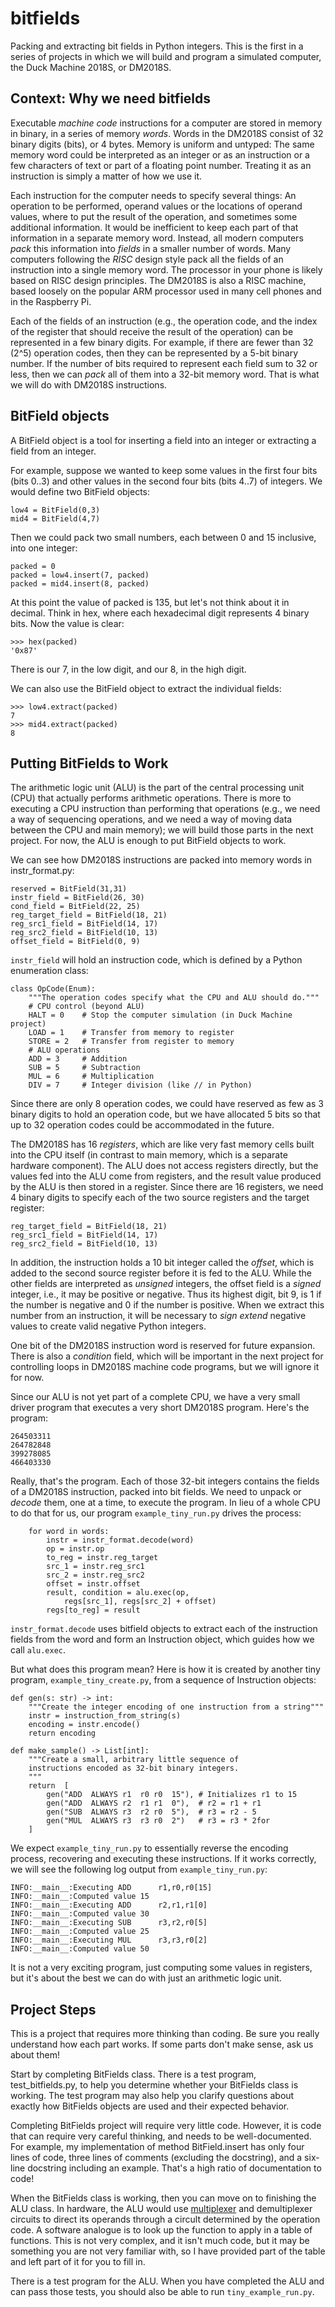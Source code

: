 # bitfields
Packing and extracting bit fields in Python integers. 
This is the first in a series of projects in which we will build and program a simulated computer, the Duck Machine 2018S, or DM2018S.  

## Context: Why we need bitfields

Executable *machine code* instructions for a computer are stored in memory in binary, in a series of memory *words*.  Words in the DM2018S consist of 32 binary digits (bits), or 4 bytes.   Memory is uniform and untyped:  The same memory word could be interpreted as an integer or as an instruction or a few characters of text or part of a floating point number.  Treating it as an instruction is simply a matter of how we use it. 

Each instruction for the computer needs to specify several things: An operation to be performed, operand values or the locations of operand values, where to put the result of the operation, and sometimes some additional information. It would be inefficient to keep each part of that information in a separate memory word.  Instead, all modern computers *pack* this information into *fields* in a smaller number of words.  Many computers following the *RISC* design style pack all the fields of an instruction into a single memory word.  The processor in your phone is likely based on RISC design principles. The DM2018S is also a RISC machine, based loosely on the popular ARM processor used in many cell phones and in the Raspberry Pi. 

Each of the fields of an instruction (e.g., the operation code, and the index of the register that should receive the result of the operation) can be represented in a few binary digits.  For example, if there are fewer than 32 (2^5) operation codes, then they can be represented by a 5-bit binary number.  If the number of bits required to represent each field sum to 32 or less, then we can *pack* all of them into a 32-bit memory word.  That is what we will do with DM2018S instructions. 

## BitField objects

A BitField object is a tool for inserting a field into an integer or extracting a field from an integer. 

For example, suppose we wanted to keep some values in the first four bits (bits 0..3) and other values in the second four bits (bits 4..7) of integers.  We would define two BitField objects: 

```
low4 = BitField(0,3)
mid4 = BitField(4,7)
```

Then we could pack two small numbers, each between 0 and 15 inclusive, into one integer: 

```
packed = 0
packed = low4.insert(7, packed)
packed = mid4.insert(8, packed)
```

At this point the value of packed is 135, but let's not think about it in decimal.  Think in hex, where each hexadecimal digit represents 4 binary bits.  Now the value is clear: 

```
>>> hex(packed)
'0x87'
```
There is our 7, in the low digit, and our 8, in the high digit.  

We can also use the BitField object to extract the individual fields: 

```
>>> low4.extract(packed)
7
>>> mid4.extract(packed)
8
```

## Putting BitFields to Work

The arithmetic logic unit (ALU) is the part of the central processing unit (CPU) that actually performs arithmetic operations.  There is more to executing a CPU instruction than performing that operations (e.g., we need a way of sequencing operations, and we need a way of moving data between the CPU and main memory); we will build those parts in the next project.  For now, the ALU is enough to put BitField objects to work. 

We can see how DM2018S instructions are packed into memory words in instr_format.py: 

```
reserved = BitField(31,31)
instr_field = BitField(26, 30)
cond_field = BitField(22, 25)
reg_target_field = BitField(18, 21)
reg_src1_field = BitField(14, 17)
reg_src2_field = BitField(10, 13)
offset_field = BitField(0, 9)
```

```instr_field``` will hold an instruction code, which is defined by a Python enumeration class:

```
class OpCode(Enum):
    """The operation codes specify what the CPU and ALU should do."""
    # CPU control (beyond ALU)
    HALT = 0    # Stop the computer simulation (in Duck Machine project)
    LOAD = 1    # Transfer from memory to register
    STORE = 2   # Transfer from register to memory
    # ALU operations
    ADD = 3     # Addition
    SUB = 5     # Subtraction
    MUL = 6     # Multiplication
    DIV = 7     # Integer division (like // in Python)
```
Since there are only 8 operation codes, we could have reserved as few as 3 binary digits to hold an operation code, but we have allocated 5 bits so that up to 32 operation codes could be accommodated in the future. 

The DM2018S has 16 *registers*, which are like very fast memory cells built into the CPU itself (in contrast to main memory, which is a separate hardware component).   The ALU does not access registers directly, but the values fed into the ALU come from registers, and the result value produced by the ALU is then stored in a register.  Since there are 16 registers, we need 4 binary digits to specify each of the two source registers and the target register: 

```
reg_target_field = BitField(18, 21)
reg_src1_field = BitField(14, 17)
reg_src2_field = BitField(10, 13)
```

In addition, the instruction holds a 10 bit integer called the *offset*, which is added to the second source register before it is fed to the ALU.  While the other fields are interpreted as *unsigned* integers, the offset field is a *signed* integer, i.e., it may be positive or negative.  Thus its highest digit, bit 9, is 1 if the number is negative and 0 if the number is positive.  When we extract this number from an instruction, it will be necessary to *sign extend* negative values to create valid negative Python integers. 

One bit of the DM2018S instruction word is reserved for future expansion.  There is also a *condition* field, which will be important in the next project for controlling loops in DM2018S machine code programs, but we will ignore it for now. 

Since our ALU is not yet part of a complete CPU, we have a very small driver program that executes a very short DM2018S program.  Here's the program: 

```
264503311
264782848
399278085
466403330
```
Really, that's the program.  Each of those 32-bit integers contains the fields of a DM2018S instruction, packed into bit fields.  We need to unpack or *decode* them, one at a time, to execute the program.  In lieu of a whole CPU to do that for us, our program ```example_tiny_run.py``` drives the process: 

```
    for word in words:
        instr = instr_format.decode(word)
        op = instr.op
        to_reg = instr.reg_target
        src_1 = instr.reg_src1
        src_2 = instr.reg_src2
        offset = instr.offset
        result, condition = alu.exec(op, 
            regs[src_1], regs[src_2] + offset)
        regs[to_reg] = result
```

```instr_format.decode``` uses bitfield objects to extract each of the instruction fields from the word and form an Instruction object, which guides how we call ```alu.exec```.      

But what does this program mean?  Here is how it is created by another tiny program, ```example_tiny_create.py```, from a sequence of Instruction objects: 

```
def gen(s: str) -> int:
    """Create the integer encoding of one instruction from a string"""
    instr = instruction_from_string(s)
    encoding = instr.encode()
    return encoding

def make_sample() -> List[int]:
    """Create a small, arbitrary little sequence of
    instructions encoded as 32-bit binary integers.
    """
    return  [
        gen("ADD  ALWAYS r1  r0 r0  15"), # Initializes r1 to 15
        gen("ADD  ALWAYS r2  r1 r1  0"),  # r2 = r1 + r1
        gen("SUB  ALWAYS r3  r2 r0  5"),  # r3 = r2 - 5
        gen("MUL  ALWAYS r3  r3 r0  2")   # r3 = r3 * 2for
    ]
```

We expect ```example_tiny_run.py``` to essentially reverse the encoding process, recovering and executing these instructions.  If it works correctly, we will see the following log output from ```example_tiny_run.py```:

```
INFO:__main__:Executing ADD      r1,r0,r0[15]
INFO:__main__:Computed value 15
INFO:__main__:Executing ADD      r2,r1,r1[0]
INFO:__main__:Computed value 30
INFO:__main__:Executing SUB      r3,r2,r0[5]
INFO:__main__:Computed value 25
INFO:__main__:Executing MUL      r3,r3,r0[2]
INFO:__main__:Computed value 50
```

It is not a very exciting program, just computing some values in registers, but it's about the best we can do with just an arithmetic logic unit. 

## Project Steps

This is a project that requires more thinking than coding.  Be sure you really understand how each part works.  If some parts don't make sense, ask us about them! 

Start by completing BitFields class.  There is a test program, test_bitfields.py, to help you determine whether your BitFields class is working.  The test program may also help you clarify questions about exactly how BitFields objects are used and their expected behavior. 

Completing BitFields project will require very little code.  However, it is code that can require very careful thinking, and needs to be well-documented.  For example, my implementation of method BitField.insert has only four lines of code, three lines of comments (excluding the docstring), and a six-line docstring including an example.  That's a high ratio of documentation to code! 

When the BitFields class is working, then you can move on to finishing the ALU class.  In hardware, the ALU would use [multiplexer](https://en.wikipedia.org/wiki/Multiplexer) and demultiplexer circuits to direct its operands through a circult determined by the operation code.  A software analogue is to look up the function to apply in a table of functions.  This is not very complex, and it isn't much code, but it may be something you are not very familiar with, so I have provided part of the table and left part of it for you to fill in. 

There is a test program for the ALU.  When you have completed the ALU and can pass those tests, you should also be able to run ```tiny_example_run.py```. 

